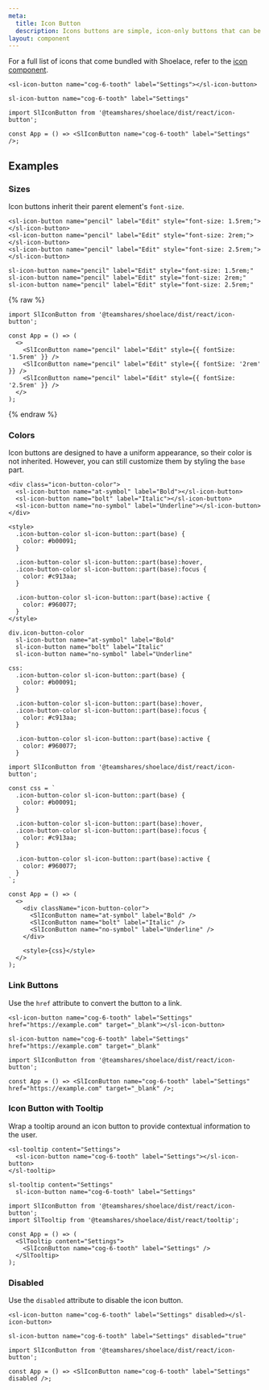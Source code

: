 ```yaml
---
meta:
  title: Icon Button
  description: Icons buttons are simple, icon-only buttons that can be used for actions and in toolbars.
layout: component
---
```


For a full list of icons that come bundled with Shoelace, refer to the [icon component](/components/icon).

```html:preview
<sl-icon-button name="cog-6-tooth" label="Settings"></sl-icon-button>
```

```pug:slim
sl-icon-button name="cog-6-tooth" label="Settings"
```

```jsx:react
import SlIconButton from '@teamshares/shoelace/dist/react/icon-button';

const App = () => <SlIconButton name="cog-6-tooth" label="Settings" />;
```

## Examples

### Sizes

Icon buttons inherit their parent element's `font-size`.

```html:preview
<sl-icon-button name="pencil" label="Edit" style="font-size: 1.5rem;"></sl-icon-button>
<sl-icon-button name="pencil" label="Edit" style="font-size: 2rem;"></sl-icon-button>
<sl-icon-button name="pencil" label="Edit" style="font-size: 2.5rem;"></sl-icon-button>
```

```pug:slim
sl-icon-button name="pencil" label="Edit" style="font-size: 1.5rem;"
sl-icon-button name="pencil" label="Edit" style="font-size: 2rem;"
sl-icon-button name="pencil" label="Edit" style="font-size: 2.5rem;"
```

{% raw %}

```jsx:react
import SlIconButton from '@teamshares/shoelace/dist/react/icon-button';

const App = () => (
  <>
    <SlIconButton name="pencil" label="Edit" style={{ fontSize: '1.5rem' }} />
    <SlIconButton name="pencil" label="Edit" style={{ fontSize: '2rem' }} />
    <SlIconButton name="pencil" label="Edit" style={{ fontSize: '2.5rem' }} />
  </>
);
```

{% endraw %}

### Colors

Icon buttons are designed to have a uniform appearance, so their color is not inherited. However, you can still customize them by styling the `base` part.

```html:preview
<div class="icon-button-color">
  <sl-icon-button name="at-symbol" label="Bold"></sl-icon-button>
  <sl-icon-button name="bolt" label="Italic"></sl-icon-button>
  <sl-icon-button name="no-symbol" label="Underline"></sl-icon-button>
</div>

<style>
  .icon-button-color sl-icon-button::part(base) {
    color: #b00091;
  }

  .icon-button-color sl-icon-button::part(base):hover,
  .icon-button-color sl-icon-button::part(base):focus {
    color: #c913aa;
  }

  .icon-button-color sl-icon-button::part(base):active {
    color: #960077;
  }
</style>
```

```pug:slim
div.icon-button-color
  sl-icon-button name="at-symbol" label="Bold"
  sl-icon-button name="bolt" label="Italic"
  sl-icon-button name="no-symbol" label="Underline"

css:
  .icon-button-color sl-icon-button::part(base) {
    color: #b00091;
  }

  .icon-button-color sl-icon-button::part(base):hover,
  .icon-button-color sl-icon-button::part(base):focus {
    color: #c913aa;
  }

  .icon-button-color sl-icon-button::part(base):active {
    color: #960077;
  }
```

```jsx:react
import SlIconButton from '@teamshares/shoelace/dist/react/icon-button';

const css = `
  .icon-button-color sl-icon-button::part(base) {
    color: #b00091;
  }

  .icon-button-color sl-icon-button::part(base):hover,
  .icon-button-color sl-icon-button::part(base):focus {
    color: #c913aa;
  }

  .icon-button-color sl-icon-button::part(base):active {
    color: #960077;
  }
`;

const App = () => (
  <>
    <div className="icon-button-color">
      <SlIconButton name="at-symbol" label="Bold" />
      <SlIconButton name="bolt" label="Italic" />
      <SlIconButton name="no-symbol" label="Underline" />
    </div>

    <style>{css}</style>
  </>
);
```

### Link Buttons

Use the `href` attribute to convert the button to a link.

```html:preview
<sl-icon-button name="cog-6-tooth" label="Settings" href="https://example.com" target="_blank"></sl-icon-button>
```

```pug:slim
sl-icon-button name="cog-6-tooth" label="Settings" href="https://example.com" target="_blank"
```

```jsx:react
import SlIconButton from '@teamshares/shoelace/dist/react/icon-button';

const App = () => <SlIconButton name="cog-6-tooth" label="Settings" href="https://example.com" target="_blank" />;
```

### Icon Button with Tooltip

Wrap a tooltip around an icon button to provide contextual information to the user.

```html:preview
<sl-tooltip content="Settings">
  <sl-icon-button name="cog-6-tooth" label="Settings"></sl-icon-button>
</sl-tooltip>
```

```pug:slim
sl-tooltip content="Settings"
  sl-icon-button name="cog-6-tooth" label="Settings"
```

```jsx:react
import SlIconButton from '@teamshares/shoelace/dist/react/icon-button';
import SlTooltip from '@teamshares/shoelace/dist/react/tooltip';

const App = () => (
  <SlTooltip content="Settings">
    <SlIconButton name="cog-6-tooth" label="Settings" />
  </SlTooltip>
);
```

### Disabled

Use the `disabled` attribute to disable the icon button.

```html:preview
<sl-icon-button name="cog-6-tooth" label="Settings" disabled></sl-icon-button>
```

```pug:slim
sl-icon-button name="cog-6-tooth" label="Settings" disabled="true"
```

```jsx:react
import SlIconButton from '@teamshares/shoelace/dist/react/icon-button';

const App = () => <SlIconButton name="cog-6-tooth" label="Settings" disabled />;
```
